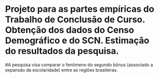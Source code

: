 # Projeto para as partes empíricas do Trabalho de Conclusão de Curso. Obtenção dos dados do Censo Demográfico e do SCN. Estimação do resultados da pesquisa.

#A pesquisa visa comparar o fenômeno do segundo bônus (associado a expansão da escolaridade) entre as regiões brasileiras. 
